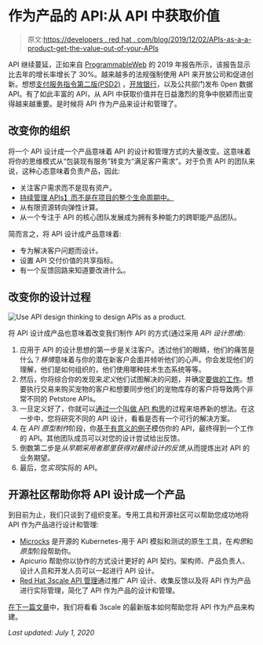 # 作为产品的 API:从 API 中获取价值

> 原文:[https://developers . red hat . com/blog/2019/12/02/APIs-as-a-a-product-get-the-value-out-of-your-APIs](https://developers.redhat.com/blog/2019/12/02/apis-as-a-product-get-the-value-out-of-your-apis)

API 继续蔓延，正如来自 [ProgrammableWeb](https://www.programmableweb.com/news/apis-show-faster-growth-rate-2019-previous-years/research/2019/07/17) 的 2019 年报告所示，该报告显示比去年的增长率增长了 30%。越来越多的法规强制使用 API 来开放公司和促进创新。想想[支付服务指令第二版(PSD2)](https://www.gemalto.com/financial/ebanking/psd2) ，[开放银行](https://www.redhat.com/en/resources/open-banking-technology-overview?source=searchresultlisting)，以及公共部门发布 0pen 数据 API。有了如此丰富的 API，从 API 中获取价值并在日益激烈的竞争中脱颖而出变得越来越重要。是时候将 API 作为产品来设计和管理了。

## 改变你的组织

将一个 API 设计成一个产品意味着 API 的设计和管理方式的大量改变。这意味着将你的思维模式从“包装现有服务”转变为“满足客户需求”。对于负责 API 的团队来说，这种心态意味着负责产品，因此:

*   关注客户需求而不是现有资产。
*   [持续管理 APIs】而不是在项目的整个生命周期中。](https://developers.redhat.com/blog/2019/02/25/full-api-lifecycle-management-a-primer/)
*   从有限资源转向弹性计算。
*   从一个专注于 API 的核心团队发展成为拥有多种能力的跨职能产品团队。

简而言之，将 API 设计成产品意味着:

*   专为解决客户问题而设计。
*   设置 API 交付价值的共享指标。
*   有一个反馈回路来知道要改进什么。

## 改变你的设计过程

![Use API design thinking to design APIs as a product.](../Images/49a4ab6f6f523a45afe13a3783fdd78e.png)

将 API 设计成产品也意味着改变我们制作 API 的方式(通过采用 *API 设计思维*):

1.  应用于 API 的设计思想的第一步是关注客户。透过他们的眼睛，他们的痛苦是什么？*移情*意味着与你的潜在新客户会面并倾听他们的心声。你会发现他们的理解，他们是如何组织的，他们使用哪种技术生态系统等等。
2.  然后，你将综合你的发现来*定义*他们试图解决的问题，并确定[要做的工作](https://jtbd.info/)。想要执行交易来购买宠物的客户和想要同步他们的宠物库存的客户将导致两个非常不同的 Petstore APIs。
3.  一旦定义好了，你就可以[通过一个叫做 API 构思](https://developers.redhat.com/blog/2018/04/11/api-journey-idea-deployment-agile-part1/)的过程来培养新的想法。在这一步中，您将研究不同的 API 设计，看看是否有一个可行的解决方案。
4.  在 *API 原型制作*阶段，你[基于有意义的例子](https://developers.redhat.com/blog/2018/04/19/api-journey-idea-deployment-agile-way-part2/)模仿你的 API，最终得到一个工作的 API。其他团队成员可以对您的设计尝试给出反馈。
5.  倒数第二步是*从早期采用者那里获得对最终设计的反馈*,从而提炼出对 API 的业务期望。
6.  最后，您*实现*实际的 API。

## 开源社区帮助你将 API 设计成一个产品

到目前为止，我们只谈到了组织变革。专用工具和开源社区可以帮助您成功地将 API 作为产品进行设计和管理:

*   [Microcks](http://microcks.github.io/) 是开源的 Kubernetes-用于 API 模拟和测试的原生工具，在*构思*和*原型*阶段帮助你。
*   Apicurio 帮助你以协作的方式设计更好的 API 契约。架构师、产品负责人、设计人员和开发人员可以一起进行 API 设计。
*   [Red Hat 3scale API 管理](https://developers.redhat.com/products/3scale/overview)通过推广 API 设计、收集反馈以及将 API 作为产品进行实际管理，简化了 API 作为产品的设计和管理。

[在下一篇文章](https://developers.redhat.com/blog/2019/12/03/apis-as-a-product-get-started-in-no-time/)中，我们将看看 3scale 的最新版本如何帮助您将 API 作为产品来构建。

*Last updated: July 1, 2020*